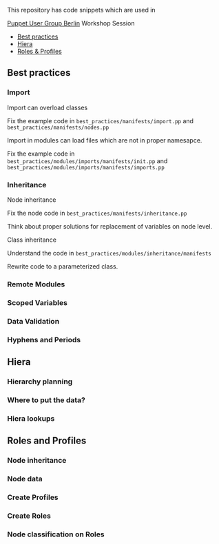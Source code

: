 This repository has code snippets which are used in

[Puppet User Group Berlin](http://www.meetup.com/Puppet-User-Group-Berlin/) Workshop Session

- [Best practices](#best-practices)
- [Hiera](#hiera)
- [Roles & Profiles](#roles-profiles)

## Best practices <a name="best-practices"></a>

### Import

Import can overload classes

Fix the example code in ```best_practices/manifests/import.pp``` and ```best_practices/manifests/nodes.pp```

Import in modules can load files which are not in proper namesapce.

Fix the example code in ```best_practices/modules/imports/manifests/init.pp``` and ```best_practices/modules/imports/manifests/imports.pp```


### Inheritance

Node inheritance

Fix the node code in ```best_practices/manifests/inheritance.pp```

Think about proper solutions for replacement of variables on node level.

Class inheritance

Understand the code in ```best_practices/modules/inheritance/manifests```

Rewrite code to a parameterized class.

### Remote Modules

### Scoped Variables

### Data Validation

### Hyphens and Periods


## Hiera <a name="hiera"></a>

### Hierarchy planning

### Where to put the data?

### Hiera lookups


## Roles and Profiles <a name="roles-profiles"></a>

### Node inheritance

### Node data

### Create Profiles

### Create Roles

### Node classification on Roles

